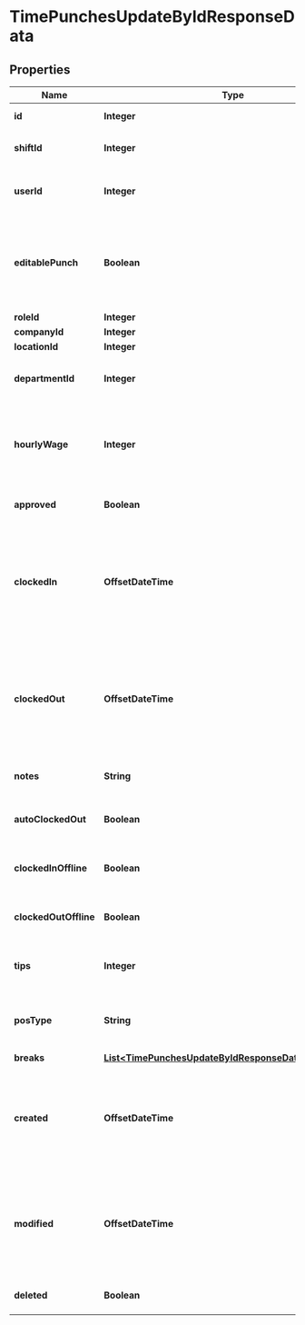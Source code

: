 

# TimePunchesUpdateByIdResponseData


## Properties

| Name | Type | Description | Notes |
|------------ | ------------- | ------------- | -------------|
|**id** | **Integer** | Time punch ID |  |
|**shiftId** | **Integer** | Shift ID. Can be unassigned |  |
|**userId** | **Integer** | The 7shifts ID of the user who is clocking in. |  |
|**editablePunch** | **Boolean** | If true the time punch can be edited by a manager. Set to false via POS integrations |  |
|**roleId** | **Integer** | Role ID |  |
|**companyId** | **Integer** | Company ID |  |
|**locationId** | **Integer** | Location ID |  |
|**departmentId** | **Integer** | Department ID. Defaults to 0 if not defined. |  [optional] |
|**hourlyWage** | **Integer** | Calculated hourly wage. Use the users_wages endpoint value for accuracy |  |
|**approved** | **Boolean** | If true the time punch is approved |  |
|**clockedIn** | **OffsetDateTime** | The start date and time when the user clocked in. Formatted as ISO8601 datetime in UTC timezone. |  |
|**clockedOut** | **OffsetDateTime** | The start date and time when the user clocked out. Formatted as ISO8601 datetime in UTC timezone. |  |
|**notes** | **String** | Additional notes for a shift |  |
|**autoClockedOut** | **Boolean** | If true the time punch was auto clocked out |  |
|**clockedInOffline** | **Boolean** | If true the time punch was clocked in offline |  |
|**clockedOutOffline** | **Boolean** | If true the time punch was clocked out offline |  |
|**tips** | **Integer** | Tips declared for the shift in cents |  |
|**posType** | **String** | The source of the time punch. 7shift apps will be web |  [optional] |
|**breaks** | [**List&lt;TimePunchesUpdateByIdResponseDataBreaksInner&gt;**](TimePunchesUpdateByIdResponseDataBreaksInner.md) |  |  [optional] |
|**created** | **OffsetDateTime** | The date and time when created. Formatted as ISO8601 datetime in UTC timezone. |  |
|**modified** | **OffsetDateTime** | The date and time when last modified. Formatted as ISO8601 datetime in UTC timezone. |  |
|**deleted** | **Boolean** | If true the time punch is deleted |  [optional] |




